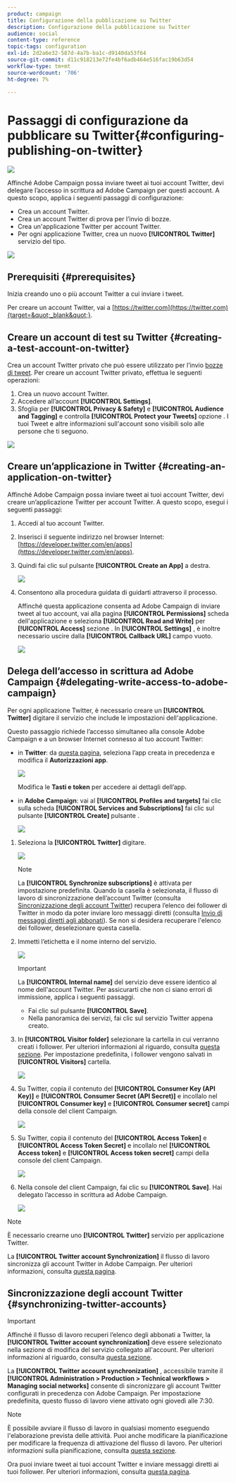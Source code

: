```yaml
---
product: campaign
title: Configurazione della pubblicazione su Twitter
description: Configurazione della pubblicazione su Twitter
audience: social
content-type: reference
topic-tags: configuration
exl-id: 2d2a6e32-587d-4a7b-ba1c-d9140da53f64
source-git-commit: d11c918213e72fe4bf6adb464e516fac19b63d54
workflow-type: tm+mt
source-wordcount: '706'
ht-degree: 7%

---
```


# Passaggi di configurazione da pubblicare su Twitter{#configuring-publishing-on-twitter}

![](../../assets/v7-only.svg)

Affinché Adobe Campaign possa inviare tweet ai tuoi account Twitter, devi delegare l’accesso in scrittura ad Adobe Campaign per questi account. A questo scopo, applica i seguenti passaggi di configurazione:

* Crea un account Twitter.
* Crea un account Twitter di prova per l’invio di bozze.
* Crea un&#39;applicazione Twitter per account Twitter.
* Per ogni applicazione Twitter, crea un nuovo **[!UICONTROL Twitter]** servizio del tipo.

![](assets/social_diagram_twitter_service.png)

## Prerequisiti {#prerequisites}

Inizia creando uno o più account Twitter a cui inviare i tweet.

Per creare un account Twitter, vai a [https://twitter.com](https://twitter.com){target=&quot;_blank&quot;}.

## Creare un account di test su Twitter {#creating-a-test-account-on-twitter}

Crea un account Twitter privato che può essere utilizzato per l’invio [bozze di tweet](../../social/using/publishing-on-twitter.md#sending-the-proof). Per creare un account Twitter privato, effettua le seguenti operazioni:

1. Crea un nuovo account Twitter.
1. Accedere all’account  **[!UICONTROL Settings]**.
1. Sfoglia per **[!UICONTROL Privacy & Safety]** e **[!UICONTROL Audience and Tagging]** e controlla **[!UICONTROL Protect your Tweets]** opzione . I tuoi Tweet e altre informazioni sull&#39;account sono visibili solo alle persone che ti seguono.

![](assets/social_twitter_test_page.png)

## Creare un’applicazione in Twitter {#creating-an-application-on-twitter}

Affinché Adobe Campaign possa inviare tweet ai tuoi account Twitter, devi creare un’applicazione Twitter per account Twitter. A questo scopo, esegui i seguenti passaggi:

1. Accedi al tuo account Twitter.
1. Inserisci il seguente indirizzo nel browser Internet: [https://developer.twitter.com/en/apps](https://developer.twitter.com/en/apps).
1. Quindi fai clic sul pulsante **[!UICONTROL Create an App]** a destra.

   ![](assets/social_create_twitter_app_001.png)

1. Consentono alla procedura guidata di guidarti attraverso il processo.

   Affinché questa applicazione consenta ad Adobe Campaign di inviare tweet al tuo account, vai alla pagina **[!UICONTROL Permissions]** scheda dell&#39;applicazione e seleziona **[!UICONTROL Read and Write]** per **[!UICONTROL Access]** sezione . In **[!UICONTROL Settings]** , è inoltre necessario uscire dalla **[!UICONTROL Callback URL]** campo vuoto.

   ![](assets/social_create_twitter_app_002.png)

## Delega dell’accesso in scrittura ad Adobe Campaign {#delegating-write-access-to-adobe-campaign}

Per ogni applicazione Twitter, è necessario creare un **[!UICONTROL Twitter]** digitare il servizio che include le impostazioni dell&#39;applicazione.

Questo passaggio richiede l’accesso simultaneo alla console Adobe Campaign e a un browser Internet connesso al tuo account Twitter:

* in **Twitter**: da [questa pagina](https://developer.twitter.com/en/portal/projects-and-apps), seleziona l’app creata in precedenza e modifica il **Autorizzazioni app**.

   ![](assets/social_twitter_service_002.png)

   Modifica le **Tasti e token** per accedere ai dettagli dell’app.

* in **Adobe Campaign**: vai al **[!UICONTROL Profiles and targets]** fai clic sulla scheda **[!UICONTROL Services and Subscriptions]** fai clic sul pulsante **[!UICONTROL Create]** pulsante .

   ![](assets/social_twitter_service_007.png)

1. Seleziona la **[!UICONTROL Twitter]** digitare.

   ![](assets/social_twitter_service_008.png)

   >[!NOTE]
   >
   >La **[!UICONTROL Synchronize subscriptions]** è attivata per impostazione predefinita. Quando la casella è selezionata, il flusso di lavoro di sincronizzazione dell’account Twitter (consulta [Sincronizzazione degli account Twitter](#synchronizing-twitter-accounts)) recupera l’elenco dei follower di Twitter in modo da poter inviare loro messaggi diretti (consulta [Invio di messaggi diretti agli abbonati](../../social/using/publishing-on-twitter.md#sending-direct-messages-to-subscribers)). Se non si desidera recuperare l&#39;elenco dei follower, deselezionare questa casella.

1. Immetti l’etichetta e il nome interno del servizio.

   ![](assets/social_twitter_service_009.png)

   >[!IMPORTANT]
   >
   >La **[!UICONTROL Internal name]** del servizio deve essere identico al nome dell&#39;account Twitter. Per assicurarti che non ci siano errori di immissione, applica i seguenti passaggi.

   * Fai clic sul pulsante **[!UICONTROL Save]**.
   * Nella panoramica dei servizi, fai clic sul servizio Twitter appena creato.

   <!-- * Select the **[!UICONTROL Twitter page]** tab. The Twitter account should be displayed. 
    
      ![](assets/social_twitter_service_010.png)-->

1. In **[!UICONTROL Visitor folder]** selezionare la cartella in cui verranno creati i follower. Per ulteriori informazioni al riguardo, consulta [questa sezione](../../social/using/publishing-on-twitter.md#operating-principle). Per impostazione predefinita, i follower vengono salvati in **[!UICONTROL Visitors]** cartella.

   ![](assets/social_twitter_service_010_b.png)

1. Su Twitter, copia il contenuto del **[!UICONTROL Consumer Key (API Key)]** e **[!UICONTROL Consumer Secret (API Secret)]** e incollalo nel **[!UICONTROL Consumer key]** e **[!UICONTROL Consumer secret]** campi della console del client Campaign.

   ![](assets/social_twitter_service_012.png)

1. Su Twitter, copia il contenuto del **[!UICONTROL Access Token]** e **[!UICONTROL Access Token Secret]** e incollalo nel **[!UICONTROL Access token]** e **[!UICONTROL Access token secret]** campi della console del client Campaign.

   ![](assets/social_twitter_service_013.png)

1. Nella console del client Campaign, fai clic su **[!UICONTROL Save]**. Hai delegato l’accesso in scrittura ad Adobe Campaign.

   ![](assets/social_twitter_service_014.png)

>[!NOTE]
>
>È necessario crearne uno **[!UICONTROL Twitter]** servizio per applicazione Twitter.

La **[!UICONTROL Twitter account Synchronization]** il flusso di lavoro sincronizza gli account Twitter in Adobe Campaign. Per ulteriori informazioni, consulta [questa pagina](../../social/using/publishing-on-facebook-walls.md#synchronizing-facebook-pages).

## Sincronizzazione degli account Twitter {#synchronizing-twitter-accounts}

>[!IMPORTANT]
>
>Affinché il flusso di lavoro recuperi l’elenco degli abbonati a Twitter, la **[!UICONTROL Twitter account synchronization]** deve essere selezionato nella sezione di modifica del servizio collegato all&#39;account. Per ulteriori informazioni al riguardo, consulta [questa sezione](#delegating-write-access-to-adobe-campaign).

La **[!UICONTROL Twitter account synchronization]** , accessibile tramite il **[!UICONTROL Administration > Production > Technical workflows > Managing social networks]** consente di sincronizzare gli account Twitter configurati in precedenza con Adobe Campaign. Per impostazione predefinita, questo flusso di lavoro viene attivato ogni giovedì alle 7:30.

>[!NOTE]
>
>È possibile avviare il flusso di lavoro in qualsiasi momento eseguendo l&#39;elaborazione prevista delle attività. Puoi anche modificare la pianificazione per modificare la frequenza di attivazione del flusso di lavoro. Per ulteriori informazioni sulla pianificazione, consulta [questa sezione](../../workflow/using/scheduler.md).

Ora puoi inviare tweet ai tuoi account Twitter e inviare messaggi diretti ai tuoi follower. Per ulteriori informazioni, consulta [questa pagina](../../social/using/publishing-on-twitter.md).
